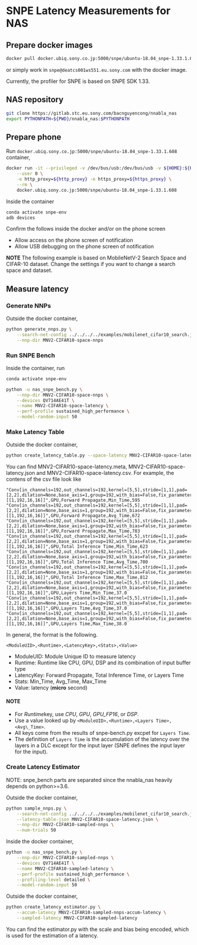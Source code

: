 # SNPE Latency Measurements for NAS


## Prepare docker images

```bash
docker pull docker.ubiq.sony.co.jp:5000/snpe/ubuntu-18.04_snpe-1.33.1.608
```

or simply work in `snpe@deatcs001ws551.eu.sony.com` with the docker image.

Currently, the profiler for SNPE is based on SNPE SDK 1.33.


## NAS repository

```bash
git clone https://gitlab.stc.eu.sony.com/bacnguyencong/nnabla_nas
export PYTHONPATH=${PWD}/nnabla_nas:$PYTHONPATH
```

## Prepare phone

Run `docker.ubiq.sony.co.jp:5000/snpe/ubuntu-18.04_snpe-1.33.1.608` container, 

```bash
docker run -it --privileged -v /dev/bus/usb:/dev/bus/usb -v ${HOME}:${HOME} \
    --user 0 \
    -e http_proxy=${http_proxy} -e https_proxy=${https_proxy} \
    --rm \
    docker.ubiq.sony.co.jp:5000/snpe/ubuntu-18.04_snpe-1.33.1.608
```

Inside the container

```bash
conda activate snpe-env
adb devices
```

Confirm the follows inside the docker and/or on the phone screen
- Allow access on the phone screen of notification
- Allow USB debugging on the phone screen of notification


**NOTE** 
The following example is based on MobileNetV-2 Search Space and CIFAR-10 dataset. 
Change the settings if you want to change a search space and dataset.

## Measure latency

### Generate NNPs

Outside the docker container, 
```bash
python generate_nnps.py \
    --search-net-config ../../../../examples/mobilenet_cifar10_search.json \
    --nnp-dir MNV2-CIFAR10-space-nnps
```

### Run SNPE Bench

Inside the container, run 

```bash
conda activate snpe-env

python -u nas_snpe_bench.py \
    --nnp-dir MNV2-CIFAR10-space-nnps \
    --devices QV714AE41T \
    --name MNV2-CIFAR10-space-latency \
    --perf-profile sustained_high_performance \
    --model-random-input 50
```

### Make Latency Table

Outside the docker container, 
```bash
python create_latency_table.py --space-latency MNV2-CIFAR10-space-latency
```

You can find MNV2-CIFAR10-space-latency.meta, MNV2-CIFAR10-space-latency.json and MNV2-CIFAR10-space-latency.csv. For example, the contens of the csv file look like

```
"Conv[in_channels=192,out_channels=192,kernel=[5,5],stride=[1,1],pad=[2,2],dilation=None,base_axis=1,group=192,with_bias=False,fix_parameters=False,channel_last=False][[1,192,16,16]]",GPU,Forward Propagate,Min_Time,595
"Conv[in_channels=192,out_channels=192,kernel=[5,5],stride=[1,1],pad=[2,2],dilation=None,base_axis=1,group=192,with_bias=False,fix_parameters=False,channel_last=False][[1,192,16,16]]",GPU,Forward Propagate,Avg_Time,672
"Conv[in_channels=192,out_channels=192,kernel=[5,5],stride=[1,1],pad=[2,2],dilation=None,base_axis=1,group=192,with_bias=False,fix_parameters=False,channel_last=False][[1,192,16,16]]",GPU,Forward Propagate,Max_Time,783
"Conv[in_channels=192,out_channels=192,kernel=[5,5],stride=[1,1],pad=[2,2],dilation=None,base_axis=1,group=192,with_bias=False,fix_parameters=False,channel_last=False][[1,192,16,16]]",GPU,Total Inference Time,Min_Time,623
"Conv[in_channels=192,out_channels=192,kernel=[5,5],stride=[1,1],pad=[2,2],dilation=None,base_axis=1,group=192,with_bias=False,fix_parameters=False,channel_last=False][[1,192,16,16]]",GPU,Total Inference Time,Avg_Time,700
"Conv[in_channels=192,out_channels=192,kernel=[5,5],stride=[1,1],pad=[2,2],dilation=None,base_axis=1,group=192,with_bias=False,fix_parameters=False,channel_last=False][[1,192,16,16]]",GPU,Total Inference Time,Max_Time,812
"Conv[in_channels=192,out_channels=192,kernel=[5,5],stride=[1,1],pad=[2,2],dilation=None,base_axis=1,group=192,with_bias=False,fix_parameters=False,channel_last=False][[1,192,16,16]]",GPU,Layers Time,Min_Time,37.0
"Conv[in_channels=192,out_channels=192,kernel=[5,5],stride=[1,1],pad=[2,2],dilation=None,base_axis=1,group=192,with_bias=False,fix_parameters=False,channel_last=False][[1,192,16,16]]",GPU,Layers Time,Avg_Time,37.0
"Conv[in_channels=192,out_channels=192,kernel=[5,5],stride=[1,1],pad=[2,2],dilation=None,base_axis=1,group=192,with_bias=False,fix_parameters=False,channel_last=False][[1,192,16,16]]",GPU,Layers Time,Max_Time,38.0
```

In general, the format is the following.

```
<ModuleUID>,<Runtime>,<LatencyKey>,<Stats>,<Value>
```

- ModuleUID: Module Unique ID to measure latency
- Runtime: Runtime like CPU, GPU, DSP and its combination of input buffer type
- LatencyKey: Forward Propagate, Total Inference Time, or Layers Time
- Stats: Min\_Time, Avg\_Time, Max\_Time
- Value: latency (**micro** second)

#### NOTE
- For *Runtime*key, use *CPU*, *GPU*, *GPU_FP16*, or *DSP*.
- Use a value looked up by `<ModuleUID>,<Runtime>,<Layers Time>,<Avg\_Time>`.
- All keys come from the results of snpe-bench.py excpet for `Layers Time`. 
- The definition of `Layers Time` is the accumulation of the latency over the layers in a DLC except for the input layer (SNPE defines the input layer for the input).


### Create Latency Estimator

NOTE: snpe_bench parts are separated since the nnabla\_nas heavily depends on python>=3.6.

Outside the docker container, 
```bash
python sample_nnps.py \
    --search-net-config ../../../../examples/mobilenet_cifar10_search.json \
    --latency-table-json MNV2-CIFAR10-space-latency.json \
    --nnp-dir MNV2-CIFAR10-sampled-nnps \
    --num-trials 50
```

Inside the docker container, 
```bash
python -u nas_snpe_bench.py \
    --nnp-dir MNV2-CIFAR10-sampled-nnps \
    --devices QV714AE41T \
    --name MNV2-CIFAR10-sampled-latency \
    --perf-profile sustained_high_performance \
    --profiling-level detailed \
    --model-random-input 50
```

Outside the docker container, 

```bash
python create_latency_estimator.py \
    --accum-latency MNV2-CIFAR10-sampled-nnps-accum-latency \
    --sampled-latency MNV2-CIFAR10-sampled-latency
```

You can find the estimator.py with the scale and bias being encoded, 
which is used for the estimation of a latency.

